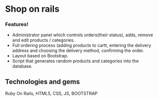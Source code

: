 # Shop on rails 


### Features!

- Administrator panel which controls orders(their status), adds, remove and edit products / categories.
- Full ordering process (adding products to cartt, entering the delivery address and choosing the delivery method, confirming the order.                                        
- Layout based on Bootstrap.
- Script that generates random products and categories into the database.

## Technologies and gems 

Ruby On Rails, HTML5, CSS, JS, BOOTSTRAP

